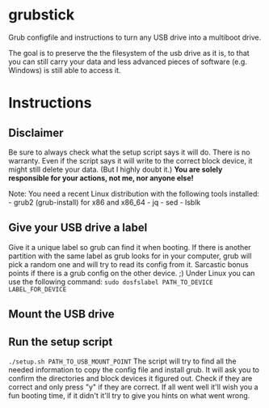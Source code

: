 grubstick
=========

Grub configfile and instructions to turn any USB drive into a multiboot drive.

The goal is to preserve the the filesystem of the usb drive as it is, to that you can still carry your data and less advanced pieces of software (e.g. Windows) is still able to access it.

# Instructions
## Disclaimer
Be sure to always check what the setup script says it will do.
There is no warranty. Even if the script says it will write to the correct block device, it might still delete your data.
(But I highly doubt it.)
**You are solely responsible for your actions, not me, nor anyone else!**


Note: You need a recent Linux distribution with the following tools installed:
    - grub2 (grub-install) for x86 and x86_64
	- jq
	- sed
	- lsblk

## Give your USB drive a label
Give it a unique label so grub can find it when booting.
If there is another partition with the same label as grub looks for in your computer, grub will pick a random one and will try to read its config from it.
Sarcastic bonus points if there is a grub config on the other device. ;)
Under Linux you can use the following command:
`sudo dosfslabel PATH_TO_DEVICE LABEL_FOR_DEVICE`

## Mount the USB drive

## Run the setup script
`./setup.sh PATH_TO_USB_MOUNT_POINT`
The script will try to find all the needed information to copy the config file and install grub.
It will ask you to confirm the directories and block devices it figured out.
Check if they are correct and only press "y" if they are correct.
If all went well it'll wish you a fun booting time, if it didn't it'll try to give you hints on what went wrong.
